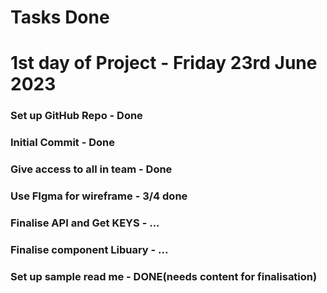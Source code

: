 # Tasks Done

# 1st day of Project - Friday 23rd June 2023

### Set up GitHub Repo - Done
### Initial Commit - Done
### Give access to all in team - Done
### Use FIgma for wireframe - 3/4 done
### Finalise API and Get KEYS - ...
### Finalise component Libuary - ...
### Set up sample read me - DONE(needs content for finalisation)

